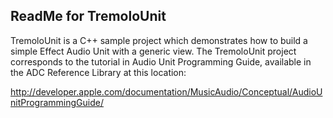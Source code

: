 ReadMe for TremoloUnit
-----------------------

TremoloUnit is a C++ sample project which demonstrates how to build a simple Effect Audio Unit with a generic view. The TremoloUnit project corresponds to the tutorial in Audio Unit Programming Guide, available in the ADC Reference Library at this location:

http://developer.apple.com/documentation/MusicAudio/Conceptual/AudioUnitProgrammingGuide/